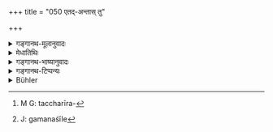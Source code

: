 +++
title = "050 एतद्-अन्तास् तु"

+++

<details><summary>गङ्गानथ-मूलानुवादः</summary>

Thus have been described the conditions of life, beginning with brahmā and ending with those just mentioned, which occur in this ever frightful and constantly fluctuating cycle of births and deaths of created beings.—(50)
</details>

<details><summary>मेधातिथिः</summary>

एषो ऽन्तो ऽवसानं वल्लीगतिर् यासां गतीनां ता **एतदन्ताः** । कृतकर्मफलोपभोगार्थम् आत्मनस् तत्तच्छरीरसंबन्धो[^९१] **गतिर्** उच्यते । अस्याः स्थावरात्मिकाया गतेर् अन्या निकृष्टा दुःखबहुला गतिर् नास्ति । ब्रह्मगतेश् चान्याद्योत्तमा गतिर् आनन्दरूपा नास्ति । एता गतयः शुभाशुभैः कर्मभिर् धर्माधर्माख्यैः प्राप्यन्ते । परब्रह्मावाप्तिस् तु मोक्षलक्षणा केवलानन्दरूपा ज्ञानात् ज्ञानकर्मसमुच्चयाद् वेति वक्ष्यामः ।


[^९१]:
     M G: taccharīra-

- **भूतसंसारे** भूतानां क्षेत्रज्ञानां संसारे जन्ममरणप्रबन्धे जात्यन्तरागमने । **घोरे** प्रमादालस्यवतां भीषणे, इष्टवियोगानिष्टयोगोत्पत्त्या । सततं सर्वकालं गमनशालिनि[^९२] विनाशिन्य् असारे ऽपि **नित्यं** घोरे न कदाचिद् अघोरे । देवादिगतिष्व् अपि सुचिरं स्थित्वा मर्तव्यम् इति नित्यं घोरः । तद् अनेन धर्माधर्मनिमित्तत्वसंवर्णनेन संसारस्य शास्त्रस्य महाप्रयोजनता प्रतिपदिता भवति । शास्त्राद् धि धर्माधर्मयोर् विवेकज्ञानम् इत्य् अधेतव्यम् ॥ १.५० ॥


[^९२]:
     J: gamanaśīle
</details>

<details><summary>गङ्गानथ-भाष्यानुवादः</summary>

‘*Ending with those just mentioned*’;—those conditions of life of which the end, or last, is the condition of the Creeper.—‘*Condition*’—stands for the connection of the soul with a particular body for the experiencing of the result of past acts; and there is no worse—*i.e*., more painful,—‘condition’ of life than that of Plants; and than the condition of ‘Brahmā’ there is none higher or superior—*i.e*., more full of bliss. These ‘conditions’ are attained by means of good and had acts, respectively called ‘Virtue’ and ‘Vice’; as regards the attaining of the Supreme Brahman, which consists in Salvation, and is in the form of pure bliss,—this proceeds either from pure Knowledge, or from a combination of Knowledge and Action; this we shall describe later on (in Discourse XII).

‘*In this cycle of births and deaths of created beings*;’—in this ‘*samsāra*,’ cycle, series of births and deaths, of ‘*created beings*,’ conscious entities; *i. e*., in which (ordinarily) the entity is not born in a genus other than in which it was in the previous existence;—‘*frightful*,’—full of fear, for those that are careless and lazy; it is ‘full of fear’ in the sense that there is losing of the desirable and coming by the undesirable;—‘*constantly*,’ at all times,—‘*fluctuating*,’ *i.e*., liable to go off, destructible, (hence) devoid of essence;—it is ‘*ever frightful*,’ *i.e*., it is never not-
*frightful*; it is spoken of as ‘ever *frightful*’ because even when one
has attained the condition of gods, and remains there for a long time, he has to return to death.

This description of the cycle of births and deaths as being due to Virtue and Vice serves to show that Scripture serves an all-important purpose; it has to be born in mind that it is only from Scripture that we can obtain a knowledge of the distinction between ‘Virtue’ and ‘Vice.’—(50)
</details>

<details><summary>गङ्गानथ-टिप्पन्यः</summary>

‘*Bhūta*’—here stands for the *Kṣetrajña*, the Conscious Being ensouling
the body—according to Govindarāja and Kullūka.

‘*Nityam*’—qualifies ‘*ghore*’; ‘Ever terrible’ according to Medhātithi,
Govindarāja and Nārāyaṇa, the last, along with Nandana, however,
suggests the reading ‘*nitye*’ meaning ‘in this eternal samsāra.’
</details>

<details><summary>Bühler</summary>

050	The (various) conditions in this always terrible and constantly changing circle of births and deaths to which created beings are subject, are stated to begin with (that of) Brahman, and to end with (that of) these (just mentioned immovable creatures).
</details>
